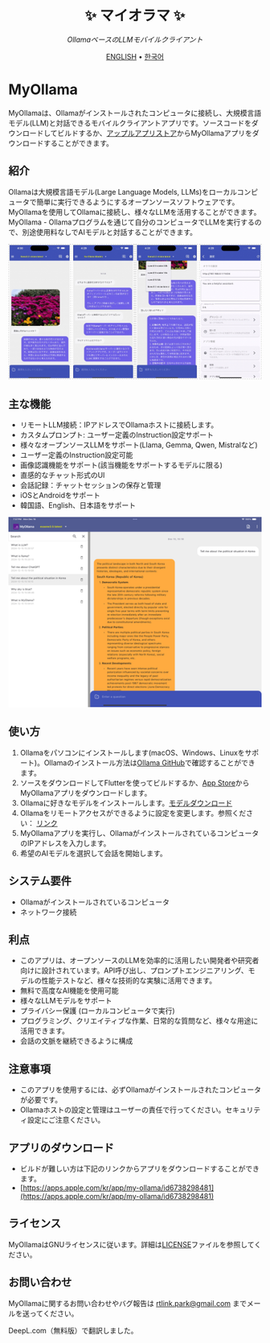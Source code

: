 <div align='center'>

# ✨ マイオラマ ✨

_OllamaベースのLLMモバイルクライアント_

[ENGLISH](./README.md) •
[한국어](./README_KR.md) 

</div>

# MyOllama

MyOllamaは、Ollamaがインストールされたコンピュータに接続し、大規模言語モデル(LLM)と対話できるモバイルクライアントアプリです。ソースコードをダウンロードしてビルドするか、[アップルアプリストア](https://apps.apple.com/us/app/my-ollama/id6738298481)からMyOllamaアプリをダウンロードすることができます。

## 紹介

Ollamaは大規模言語モデル(Large Language Models, LLMs)をローカルコンピュータで簡単に実行できるようにするオープンソースソフトウェアです。
MyOllamaを使用してOllamaに接続し、様々なLLMを活用することができます。MyOllama - Ollamaプログラムを通じて自分のコンピュータでLLMを実行するので、別途使用料なしでAIモデルと対話することができます。

![poster](./image_jp.jpg)

## 主な機能

- リモートLLM接続：IPアドレスでOllamaホストに接続します。
- カスタムプロンプト: ユーザー定義のInstruction設定サポート
- 様々なオープンソースLLMをサポート(Llama, Gemma, Qwen, Mistralなど)
- ユーザー定義のInstruction設定可能
- 画像認識機能をサポート(該当機能をサポートするモデルに限る)
- 直感的なチャット形式のUI
- 会話記録：チャットセッションの保存と管理
- iOSとAndroidをサポート
- 韓国語、English、日本語をサポート

![poster](./ipad.png)

## 使い方

1. Ollamaをパソコンにインストールします(macOS、Windows、Linuxをサポート)。Ollamaのインストール方法は[Ollama GitHub](https://ollama.com/download)で確認することができます。
2. ソースをダウンロードしてFlutterを使ってビルドするか、[App Store](https://apps.apple.com/us/app/my-ollama/id6738298481)からMyOllamaアプリをダウンロードします。
3. Ollamaに好きなモデルをインストールします。[モデルダウンロード](https://ollama.com/search)
4. Ollamaをリモートアクセスができるように設定を変更します。参照ください： [リンク](http://practical.kr/?p=809) 
5. MyOllamaアプリを実行し、OllamaがインストールされているコンピュータのIPアドレスを入力します。
6. 希望のAIモデルを選択して会話を開始します。

## システム要件

- Ollamaがインストールされているコンピュータ
- ネットワーク接続

## 利点

- このアプリは、オープンソースのLLMを効率的に活用したい開発者や研究者向けに設計されています。API呼び出し、プロンプトエンジニアリング、モデルの性能テストなど、様々な技術的な実験に活用できます。
- 無料で高度なAI機能を使用可能
- 様々なLLMモデルをサポート
- プライバシー保護 (ローカルコンピュータで実行)
- プログラミング、クリエイティブな作業、日常的な質問など、様々な用途に活用できます。
- 会話の文脈を継続できるように構成

## 注意事項

- このアプリを使用するには、必ずOllamaがインストールされたコンピュータが必要です。
- Ollamaホストの設定と管理はユーザーの責任で行ってください。セキュリティ設定にご注意ください。

## アプリのダウンロード 

- ビルドが難しい方は下記のリンクからアプリをダウンロードすることができます。
- [https://apps.apple.com/kr/app/my-ollama/id6738298481](https://apps.apple.com/kr/app/my-ollama/id6738298481)

## ライセンス

MyOllamaはGNUライセンスに従います。詳細は[LICENSE](LICENSE)ファイルを参照してください。

## お問い合わせ

MyOllamaに関するお問い合わせやバグ報告は rtlink.park@gmail.com までメールを送ってください。

DeepL.com（無料版）で翻訳しました。
